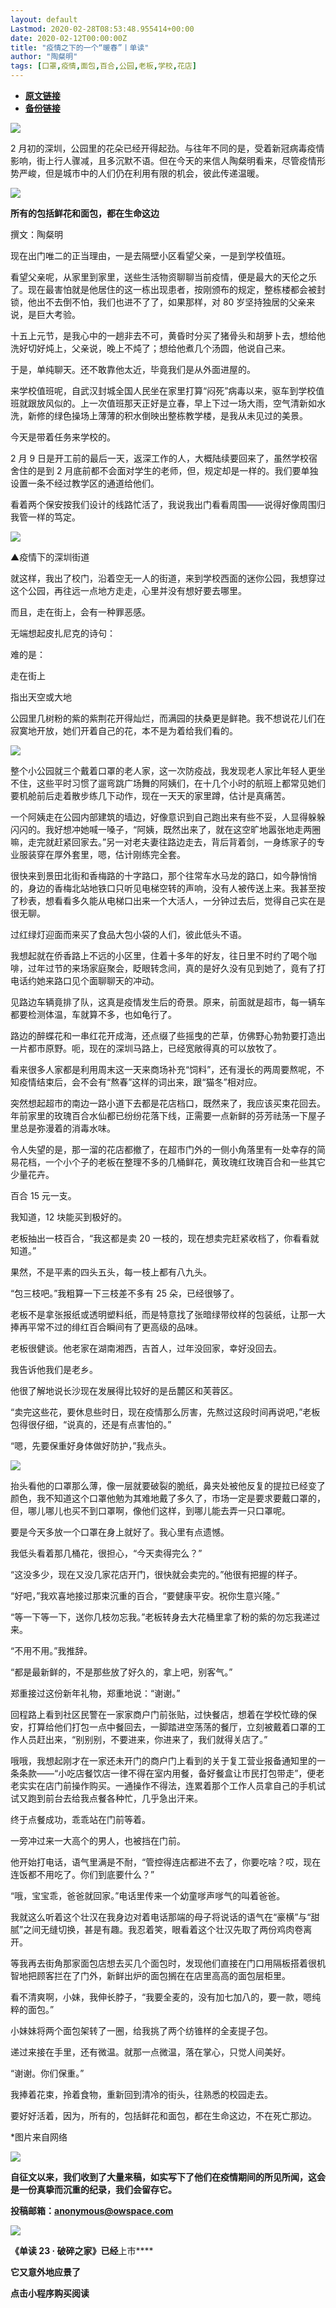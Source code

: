 ```yaml
---
layout: default
Lastmod: 2020-02-28T08:53:48.955414+00:00
date: 2020-02-12T00:00:00Z
title: "疫情之下的一个“暖春”丨单读"
author: "陶粲明"
tags: [口罩,疫情,面包,百合,公园,老板,学校,花店]
---
```


* [**原文链接**](http://mp.weixin.qq.com/s?__biz=MzA3MzYzNjMyMA==&mid=2650193815&idx=1&sn=605bb0bd043b920b68444aa6d9c4c0a2&chksm=870e1f18b079960e2474426bc64522666ed4b1d7bc035262f30e9df78cdf7077e32ff32a82af#rd)
* [**备份链接**](http://archive.ph/EvKCf)


  

![](/images/post/5e48163f1f3b0f0019e409bece5e3449.jpg)

  

2 月初的深圳，公园里的花朵已经开得起劲。与往年不同的是，受着新冠病毒疫情影响，街上行人骤减，且多沉默不语。但在今天的来信人陶粲明看来，尽管疫情形势严峻，但是城市中的人们仍在利用有限的机会，彼此传递温暖。

  

![](/images/post/ff442fb7c0aaadf1a43fcd9a2ccfdef9.jpg)

  

**所有的包括鲜花和面包，都在生命这边**

撰文：陶粲明

现在出门唯二的正当理由，一是去隔壁小区看望父亲，一是到学校值班。

  

看望父亲呢，从家里到家里，送些生活物资聊聊当前疫情，便是最大的天伦之乐了。现在最害怕就是他居住的这一栋出现患者，按刚颁布的规定，整栋楼都会被封锁，他出不去倒不怕，我们也进不了了，如果那样，对 80 岁坚持独居的父亲来说，是巨大考验。

  

十五上元节，是我心中的一趟非去不可，黄昏时分买了猪骨头和胡萝卜去，想给他洗好切好炖上，父亲说，晚上不炖了；想给他煮几个汤圆，他说自己来。

  

于是，单纯聊天。还不敢靠他太近，毕竟我们是从外面进屋的。

  

来学校值班呢，自武汉封城全国人民坐在家里打算“闷死”病毒以来，驱车到学校值班就跟放风似的。上一次值班那天正好是立春，早上下过一场大雨，空气清新如水洗，新修的绿色操场上薄薄的积水倒映出整栋教学楼，是我从未见过的美景。

今天是带着任务来学校的。

  

2 月 9 日是开工前的最后一天，返深工作的人，大概陆续要回来了，虽然学校宿舍住的是到 2 月底前都不会面对学生的老师，但，规定却是一样的。我们要单独设置一条不经过教学区的通道给他们。

  

看着两个保安按我们设计的线路忙活了，我说我出门看看周围——说得好像周围归我管一样的笃定。

  

![](/images/post/7f5b9c9c3aef74447289f73e7d6dd93d.jpg)

▲疫情下的深圳街道

  

就这样，我出了校门，沿着空无一人的街道，来到学校西面的迷你公园，我想穿过这个公园，再往远一点地方走走，心里并没有想好要去哪里。

  

而且，走在街上，会有一种罪恶感。

  

无端想起皮扎尼克的诗句：

难的是：

走在街上

指出天空或大地

公园里几树粉的紫的紫荆花开得灿烂，而满园的扶桑更是鲜艳。我不想说花儿们在寂寞地开放，她们开着自己的花，本不是为着给我们看的。

  

![](/images/post/f753c4ea51d6b65322307a3d7b8fa21d.jpg)

  

整个小公园就三个戴着口罩的老人家，这一次防疫战，我发现老人家比年轻人更坐不住，这些平时习惯了遛弯跳广场舞的阿姨们，在十几个小时的航班上都常见她们要机舱前后走着散步练几下动作，现在一天天的家里蹲，估计是真痛苦。

  

一个阿姨走在公园内部建筑的墙边，好像意识到自己跑出来有些不妥，人显得躲躲闪闪的。我好想冲她喊一嗓子，“阿姨，既然出来了，就在这空旷地嚣张地走两圈嘛，走完就赶紧回家去。”另一对老夫妻往路边走去，背后背着剑，一身练家子的专业服装穿在厚外套里，嗯，估计刚练完全套。

很快来到景田北街和香梅路的十字路口，那个往常车水马龙的路口，如今静悄悄的，身边的香梅北站地铁口只听见电梯空转的声响，没有人被传送上来。我甚至按了秒表，想看看多久能从电梯口出来一个大活人，一分钟过去后，觉得自己实在是很无聊。

  

过红绿灯迎面而来买了食品大包小袋的人们，彼此低头不语。

  

我想起就在侨香路上不远的小区里，住着十多年的好友，往日里不时约了喝个咖啡，过年过节的来场家庭聚会，眨眼转念间，真的是好久没有见到她了，竟有了打电话约她来路口见个面聊聊天的冲动。

  

见路边车辆竟排了队，这真是疫情发生后的奇景。原来，前面就是超市，每一辆车都要检测体温，车就算不多，也如龟行了。

  

路边的醉蝶花和一串红花开成海，还点缀了些摇曳的芒草，仿佛野心勃勃要打造出一片都市原野。呃，现在的深圳马路上，已经宽敞得真的可以放牧了。

看来很多人家都是利用周末这一天来商场补充“饲料”，还有漫长的两周要熬呢，不知疫情结束后，会不会有“熬春”这样的词出来，跟“猫冬”相对应。

  

突然想起超市的南边一路小道下去都是花店档口，既然来了，我应该买束花回去。年前家里的玫瑰百合水仙都已纷纷花落下线，正需要一点新鲜的芬芳祛荡一下屋子里总是弥漫着的消毒水味。

  

令人失望的是，那一溜的花店都撤了，在超市门外的一侧小角落里有一处幸存的简易花档，一个小个子的老板在整理不多的几桶鲜花，黄玫瑰红玫瑰百合和一些其它少量花卉。

  

百合 15 元一支。

  

我知道，12 块能买到极好的。

  

老板抽出一枝百合，“我这都是卖 20 一枝的，现在想卖完赶紧收档了，你看看就知道。”

  

果然，不是平素的四头五头，每一枝上都有八九头。

  

“包三枝吧。”我粗算一下三枝差不多有 25 朵，已经很够了。

  

老板不是拿张报纸或透明塑料纸，而是特意找了张暗绿带纹样的包装纸，让那一大捧再平常不过的绯红百合瞬间有了更高级的品味。

  

老板很健谈。他老家在湖南湘西，吉首人，过年没回家，幸好没回去。

  

我告诉他我们是老乡。

  

他很了解地说长沙现在发展得比较好的是岳麓区和芙蓉区。

  

“卖完这些花，要休息些时日，现在疫情那么厉害，先熬过这段时间再说吧，”老板包得很仔细，“说真的，还是有点害怕的。”

  

“嗯，先要保重好身体做好防护，”我点头。

  

![](/images/post/8cdf1283c18057f3cdff74976966bc15.jpg)

  

抬头看他的口罩那么薄，像一层就要破裂的脆纸，鼻夹处被他反复的提拉已经变了颜色，我不知道这个口罩他勉为其难地戴了多久了，市场一定是要求要戴口罩的，但，哪儿哪儿也买不到口罩啊，像他们这样，到哪儿能去弄一只口罩呢。

  

要是今天多放一个口罩在身上就好了。我心里有点遗憾。

  

我低头看着那几桶花，很担心，“今天卖得完么？”

  

“这没多少，现在又没几家花店开门，很快就会卖完的。”他很有把握的样子。

  

“好吧，”我欢喜地接过那束沉重的百合，“要健康平安。祝你生意兴隆。”

  

“等一下等一下，送你几枝勿忘我。”老板转身去大花桶里拿了粉的紫的勿忘我递过来。

  

“不用不用。”我推辞。

  

“都是最新鲜的，不是那些放了好久的，拿上吧，别客气。”

  

郑重接过这份新年礼物，郑重地说：“谢谢。”

回程路上看到社区民警在一家家商户门前张贴，过快餐店，想着在学校忙碌的保安，打算给他们打包一点中餐回去，一脚踏进空荡荡的餐厅，立刻被戴着口罩的工作人员赶出来，“别别别，不要进来，你进来了，我们就得关店了。”

  

哦哦，我想起刚才在一家还未开门的商户门上看到的关于复工营业报备通知里的一条条款——“小吃店餐饮店一律不得在室内用餐，备好餐盒让市民打包带走”，便老老实实在店门前操作购买。一通操作不得法，连累着那个工作人员拿自己的手机试试又跑到前台去给我点餐各种忙，几乎急出汗来。

  

终于点餐成功，乖乖站在门前等着。

  

一旁冲过来一大高个的男人，也被挡在门前。

  

他开始打电话，语气里满是不耐，“管控得连店都进不去了，你要吃啥？哎，现在连饭都不用吃了。你们到底要什么？”

  

“哦，宝宝乖，爸爸就回家。”电话里传来一个幼童嗲声嗲气的叫着爸爸。

  

我就这么听着这个壮汉在我身边对着电话那端的母子将说话的语气在“豪横”与“甜腻”之间无缝切换，甚是有趣。我忍着笑，眼看着这个壮汉先取了两份鸡肉卷离开。

  

等我再去街角那家面包店想去买几个面包时，发现他们直接在门口用隔板搭着很机智地把顾客拦在了门外，新鲜出炉的面包搁在在店里高高的面包层柜里。

  

看不清爽啊，小妹，我伸长脖子，“我要全麦的，没有加七加八的，要一款，嗯纯粹的面包。”

  

小妹妹将两个面包架转了一圈，给我挑了两个纺锥样的全麦提子包。

  

递过来接在手里，还有微温。就那一点微温，落在掌心，只觉人间美好。

  

“谢谢。你们保重。”

  

我捧着花束，拎着食物，重新回到清冷的街头，往熟悉的校园走去。

  

要好好活着，因为，所有的，包括鲜花和面包，都在生命这边，不在死亡那边。

  

\*图片来自网络

![](/images/post/affc28fddff1d3f0aefb30dbee13758a.jpg)

**自征文以来，我们收到了大量来稿，如实写下了他们在疫情期间的所见所闻，这会是一份真挚而沉重的纪录，我们会留存它。**

  

**投稿邮箱：anonymous@owspace.com**

![](/images/post/0aa0b95256826e6b732cf28e96b14549.jpg)

**《单读 23 · 破碎之家》已经**上市****

****它又意外地应景了****

******点击小程序购买阅读******


